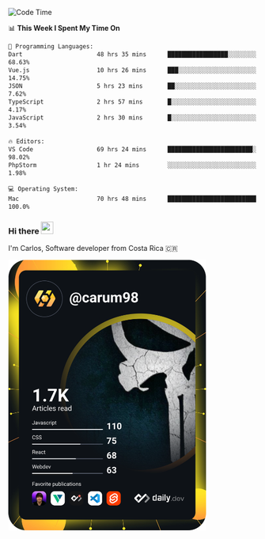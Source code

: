 
<!--START_SECTION:waka-->
![Code Time](http://img.shields.io/badge/Code%20Time-9%2C712%20hrs%2029%20mins-blue)

📊 **This Week I Spent My Time On** 

```text
💬 Programming Languages: 
Dart                     48 hrs 35 mins      █████████████████░░░░░░░░   68.63% 
Vue.js                   10 hrs 26 mins      ███░░░░░░░░░░░░░░░░░░░░░░   14.75% 
JSON                     5 hrs 23 mins       ██░░░░░░░░░░░░░░░░░░░░░░░   7.62% 
TypeScript               2 hrs 57 mins       █░░░░░░░░░░░░░░░░░░░░░░░░   4.17% 
JavaScript               2 hrs 30 mins       █░░░░░░░░░░░░░░░░░░░░░░░░   3.54%

🔥 Editors: 
VS Code                  69 hrs 24 mins      ████████████████████████░   98.02% 
PhpStorm                 1 hr 24 mins        ░░░░░░░░░░░░░░░░░░░░░░░░░   1.98%

💻 Operating System: 
Mac                      70 hrs 48 mins      █████████████████████████   100.0%

```


<!--END_SECTION:waka-->

### Hi there <img src="https://media.giphy.com/media/hvRJCLFzcasrR4ia7z/giphy.gif" width="25px" height="25px">

I'm Carlos, Software developer from Costa Rica 🇨🇷

<a href="https://app.daily.dev/carum98"><img src="https://github.com/carum98/carum98/blob/main/devcard.svg" width="400" alt="Carlos Umaña Acevedo's Dev Card"/></a>
